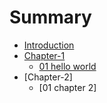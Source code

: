 # Summary

* [Introduction](README.md)
* [Chapter-1](post/chapter-1/README.md)
	* [01 hello world](post/chapter-1/01_helloworld.md)
* [Chapter-2]
	- [01 chapter 2]
